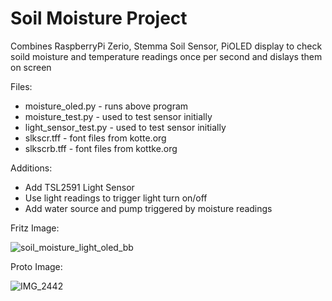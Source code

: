 # Soil Moisture Project

Combines RaspberryPi Zerio, Stemma Soil Sensor, PiOLED display
to check soild moisture and temperature readings once per second
and dislays them on screen

Files:
- moisture_oled.py - runs above program
- moisture_test.py - used to test sensor initially
- light_sensor_test.py - used to test sensor initially
- slkscr.tff - font files from kotte.org
- slkscrb.tff - font files from kottke.org

Additions:
- Add TSL2591 Light Sensor
- Use light readings to trigger light turn on/off
- Add water source and pump triggered by moisture readings


Fritz Image:

![soil_moisture_light_oled_bb](https://user-images.githubusercontent.com/30374932/59544894-4bf7ef80-8edc-11e9-9910-c1339fdc2949.jpg)


Proto Image:
    
![IMG_2442](https://user-images.githubusercontent.com/30374932/59478458-eeea3400-8e1e-11e9-97fc-02d85fd160f4.jpg)